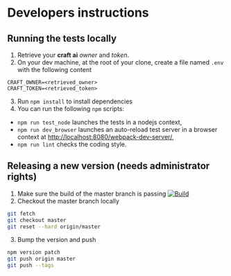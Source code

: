 # Developers instructions #

## Running the tests locally ##

1. Retrieve your **craft ai** _owner_ and _token_.
2. On your dev machine, at the root of your clone, create a file named `.env` with the following content
  
  ```
  CRAFT_OWNER=<retrieved_owner>
  CRAFT_TOKEN=<retrieved_token>
  ```
  
3. Run `npm install` to install dependencies
4. You can run the following `npm` scripts:
  - `npm run test_node` launches the tests in a nodejs context,
  - `npm run dev_browser` launches an auto-reload test server in a browser
  context at <http://localhost:8080/webpack-dev-server/>,
  - `npm run lint` checks the coding style.

## Releasing a new version (needs administrator rights) ##

1. Make sure the build of the master branch is passing
[![Build](https://img.shields.io/travis/craft-ai/craft-ai-client-js/master.svg?style=flat-square)](https://travis-ci.org/craft-ai/craft-ai-client-js)
2. Checkout the master branch locally
  
  ```sh
  git fetch
  git checkout master
  git reset --hard origin/master
  ```
  
3. Bump the version and push
  
  ```sh
  npm version patch
  git push origin master
  git push --tags
  ```
